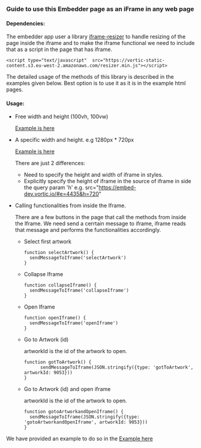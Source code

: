 ### Guide to use this Embedder page as an iFrame in any web page

#### Dependencies:

The embedder app user a library [iframe-resizer](https://github.com/davidjbradshaw/iframe-resizer) to handle resizing of the page inside the iframe and to make the iframe functional we need to include that as a script in the page that has iframe.

```
<script type="text/javascript"  src="https://vortic-static-content.s3.eu-west-2.amazonaws.com/resizer.min.js"></script>
```
The detailed usage of the methods of this library is described in the examples given below.
Best option is to use it as it is in the example html pages.


#### Usage:

- Free width and height (100vh, 100vw)

    [Example is here](http://vortic-static-content.s3.eu-west-2.amazonaws.com/free.html)

- A specific width and height. e.g 1280px * 720px

    [Example is here](http://vortic-static-content.s3.eu-west-2.amazonaws.com/1280.html)
  
    There are just 2 differences:
    
    - Need to specify the height and width of iframe in styles.
    - Explicitly specify the height of iframe in the source of iframe in side the query param 'h' e.g. src="https://embed-dev.vortic.io/#e=4435&h=720"


- Calling functionalities from inside the Iframe.
  
    There are a few buttons in the page that call the methods from inside the Iframe. We need send a cerrtain message to iframe, iframe reads that message and performs the functionalities accordingly.
    - Select first artwork
      ```
      function selectArtwork() {
        sendMessageToIframe('selectArtwork')
      }
      ```
    - Collapse Iframe
      ```
      function collapseIframe() {
        sendMessageToIframe('collapseIframe')
      }
      ```
    - Open Iframe
      ```
      function openIframe() {
        sendMessageToIframe('openIframe')
      }
      ```
    - Go to Artwork (id)
      
      artworkId is the id of the artwork to open.
      ```
      function gotToArtwork() {
            sendMessageToIframe(JSON.stringify({type: 'gotToArtwork', artworkId: 9053}))
      }
      ```
    - Go to Artwork (id) and open iframe
      
      artworkId is the id of the artwork to open.
      ```
      function gotoArtworkandOpenIframe() {
        sendMessageToIframe(JSON.stringify({type: 'gotoArtworkandOpenIframe', artworkId: 9053}))
      }
      ```

We have provided an example to do so in the [Example here](http://vortic-static-content.s3.eu-west-2.amazonaws.com/free.html)
